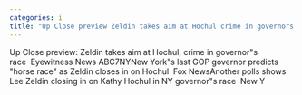 ```yaml
---
categories: i
title: "Up Close preview Zeldin takes aim at Hochul crime in governors race  Eyewitness News ABC7NY"
---
```

Up Close preview: Zeldin takes aim at Hochul, crime in governor"s race&nbsp;&nbsp;Eyewitness News ABC7NYNew York"s last GOP governor predicts "horse race" as Zeldin closes in on Hochul&nbsp;&nbsp;Fox NewsAnother polls shows Lee Zeldin closing in on Kathy Hochul in NY governor"s race&nbsp;&nbsp;New Y